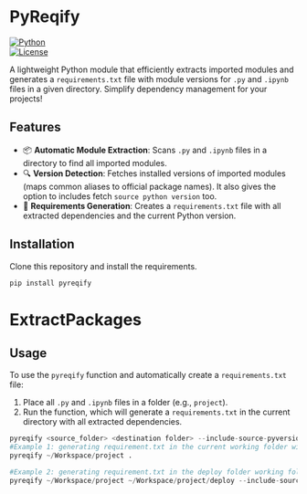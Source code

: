 # PyReqify

[![Python](https://img.shields.io/badge/Python-3.8%2B-blue)](https://www.python.org/)  
[![License](https://img.shields.io/badge/License-MIT-green.svg)](https://opensource.org/licenses/MIT)

A lightweight Python module that efficiently extracts imported modules and generates a `requirements.txt` file with module versions for `.py` and `.ipynb` files in a given directory. Simplify dependency management for your projects!

## Features

- 📦 **Automatic Module Extraction**: Scans `.py` and `.ipynb` files in a directory to find all imported modules.
- 🔍 **Version Detection**: Fetches installed versions of imported modules (maps common aliases to official package names). It also gives the option to includes fetch `source python version` too.
- 📝 **Requirements Generation**: Creates a `requirements.txt` file with all extracted dependencies and the current Python version.


## Installation

Clone this repository and install the requirements.

```bash
pip install pyreqify
```


# ExtractPackages

## Usage
To use the `pyreqify` function and automatically create a `requirements.txt` file:

1. Place all `.py` and `.ipynb` files in a folder (e.g., `project`).
2. Run the function, which will generate a `requirements.txt` in the current directory with all extracted dependencies.

```python
pyreqify <source_folder> <destination folder> --include-source-pyversion
#Example 1: generating requirement.txt in the current working folder with no python version included
pyreqify ~/Workspace/project . 

#Example 2: generating requirement.txt in the deploy folder working folder along with the working python version included in the .txt
pyreqify ~/Workspace/project ~/Workspace/project/deploy --include-source-pyversion
```